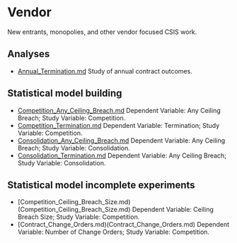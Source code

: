 # Vendor
New entrants, monopolies, and other vendor focused CSIS work.

## Analyses

* [Annual_Termination.md](Annual_Termination.md) Study of annual contract outcomes.

## Statistical model building
* [Competition_Any_Ceiling_Breach.md](Competition_Any_Ceiling_Breach.md) Dependent Variable: Any Ceiling Breach; Study Variable: Competition.
* [Competition_Termination.md](Competition_Termination.md) Dependent Variable: Termination; Study Variable: Competition.
* [Consolidation_Any_Ceiling_Breach.md](Consolidation_Any_Ceiling_Breach.md) Dependent Variable: Any Ceiling Breach; Study Variable: Consolidation.
* [Consolidation_Termination.md](Consolidation_Termination.md) Dependent Variable: Any Ceiling Breach; Study Variable: Consolidation.

## Statistical model incomplete experiments
* [Competition_Ceiling_Breach_Size.md)(Competition_Ceiling_Breach_Size.md) Dependent Variable: Ceiling Breach Size; Study Variable: Competition.
* [Contract_Change_Orders.md)(Contract_Change_Orders.md) Dependent Variable: Number of Change Orders; Study Variable: Competition.
